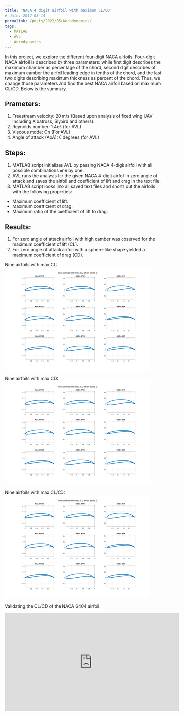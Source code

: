 ```yaml
---
title: 'NACA 4 digit airfoil with maximum CL/CD'
# date: 2012-08-14
permalink: /posts/2022/05/Aerodynamics/
tags:
  - MATLAB
  - AVL
  - Aerodynamics
---
```


In this project, we explore the different four-digit NACA airfoils. Four-digit NACA airfoil is described by three parameters: while first digit describes the maximum chamber as percentage of the chord, second digit describes of maximum camber the airfoil leading edge in tenths of the chord, and the last two digits describing maximum thickness as percent of the chord. Thus, we change those parameters and find the best NACA airfoil based on maximum CL/CD. Below is the summary.

Prameters:
------
1. Freestream velocity: 20 m/s  (Based upon analysis of fixed wing UAV including Albatross, Slybird and others).
2. Reynolds number: 1.4e6 (for AVL)
3. Viscous mode: On (For AVL)
4. Angle of attack (AoA): 0 degrees (for AVL)


Steps:
------
1. MATLAB script initializes AVL by passing NACA 4-digit airfoil with all possible combinations one by one.
2. AVL runs the analysis for the given NACA 4-digit airfoil in zero angle of attack and saves the airfoil and coefficient of lift and drag in the text file.
2. MATLAB script looks into all saved text files and shorts out the airfoils with the following properties:
  * Maximum coefficient of lift.
  * Maximum coefficient of drag.
  * Maximum ratio of the coefficient of lift to drag.

Results:
------
1. For zero angle of attack airfoil with high camber was observed for the maximum coefficient of lift (CL).
2. For zero angle of attack airfoil with a sphere-like shape yielded a maximum coefficient of drag (CD).

Nine airfoils with max CL:
<br/><img src='/images/blog_images/Aerodynamics-maxCL.png'>

Nine airfoils with max CD:
<br/><img src='/images/blog_images/Aerodynamics-maxCL.png'>

Nine airfoils with max CL/CD:
<br/><img src='/images/blog_images/Aerodynamics-maxCL.png'>

Validating the CL/CD of the NACA 6404 airfoil.
<div class = "embed-responsive embed-responsive-16by9">

<iframe width="560" height="315" src="https://www.youtube.com/embed/Rs51xVCsnDw" title="YouTube video player" frameborder="0" allow="accelerometer; autoplay; clipboard-write; encrypted-media; gyroscope; picture-in-picture" allowfullscreen></iframe>

</div> 


<!-- Headings are cool
======

You can have many headings
====== -->

